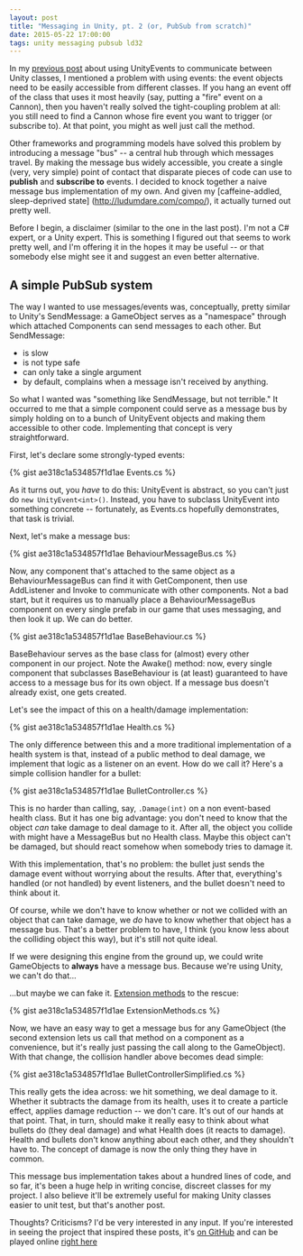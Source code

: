 ```yaml
---
layout: post
title: "Messaging in Unity, pt. 2 (or, PubSub from scratch)"
date: 2015-05-22 17:00:00
tags: unity messaging pubsub ld32
---
```


In my [previous post](/2015/05/02/messaging-in-unity/) about using UnityEvents
to communicate between Unity classes, I mentioned a problem with using events:
the event objects need to be easily accessible from different classes. If you
hang an event off of the class that uses it most heavily (say, putting a "fire"
event on a Cannon), then you haven't really solved the tight-coupling problem at
all: you still need to find a Cannon whose fire event you want to trigger (or
subscribe to). At that point, you might as well just call the method.

Other frameworks and programming models have solved this problem by introducing
a message "bus" -- a central hub through which messages travel. By making the
message bus widely accessible, you create a single (very, very simple) point of
contact that disparate pieces of code can use to **publish** and **subscribe
to** events. I decided to knock together a naive message bus implementation of
my own. And given my [caffeine-addled, sleep-deprived state]
(http://ludumdare.com/compo/), it actually turned out pretty well.

<!-- more -->

Before I begin, a disclaimer (similar to the one in the last post). I'm not a C#
expert, or a Unity expert. This is something I figured out that seems to work
pretty well, and I'm offering it in the hopes it may be useful -- or that
somebody else might see it and suggest an even better alternative.


A simple PubSub system
----------------------

The way I wanted to use messages/events was, conceptually, pretty similar to
Unity's SendMessage: a GameObject serves as a "namespace" through which
attached Components can send messages to each other. But SendMessage:

* is slow
* is not type safe
* can only take a single argument
* by default, complains when a message isn't received by anything.

So what I wanted was "something like SendMessage, but not terrible." It occurred
to me that a simple component could serve as a message bus by simply holding on
to a bunch of UnityEvent objects and making them accessible to other code.
Implementing that concept is very straightforward.

First, let's declare some strongly-typed events:

{% gist ae318c1a534857f1d1ae Events.cs %}

As it turns out, you *have* to do this: UnityEvent is abstract, so you can't
just do `new UnityEvent<int>()`. Instead, you have to subclass UnityEvent into
something concrete -- fortunately, as Events.cs hopefully demonstrates, that
task is trivial.

Next, let's make a message bus:

{% gist ae318c1a534857f1d1ae BehaviourMessageBus.cs %}

Now, any component that's attached to the same object as a BehaviourMessageBus
can find it with GetComponent, then use AddListener and Invoke to communicate
with other components. Not a bad start, but it requires us to manually place a
BehaviourMessageBus component on every single prefab in our game that uses
messaging, and then look it up. We can do better.

{% gist ae318c1a534857f1d1ae BaseBehaviour.cs %}

BaseBehaviour serves as the base class for (almost) every other component in our
project. Note the Awake() method: now, every single component that subclasses
BaseBehaviour is (at least) guaranteed to have access to a message bus for its
own object. If a message bus doesn't already exist, one gets created.

Let's see the impact of this on a health/damage implementation:

{% gist ae318c1a534857f1d1ae Health.cs %}

The only difference between this and a more traditional implementation of a
health system is that, instead of a public method to deal damage, we implement
that logic as a listener on an event. How do we call it? Here's a simple
collision handler for a bullet:

{% gist ae318c1a534857f1d1ae BulletController.cs %}

This is no harder than calling, say, `.Damage(int)` on a non event-based health
class. But it has one big advantage: you don't need to know that the object
*can* take damage to deal damage to it. After all, the object you collide with
might have a MessageBus but no Health class. Maybe this object can't be damaged,
but should react somehow when somebody tries to damage it.

With this implementation, that's no problem: the bullet just
sends the damage event without worrying about the results. After that,
everything's handled (or not handled) by event listeners, and the bullet
doesn't need to think about it.

Of course, while we don't have to know whether or not we collided with an object
that can take damage, we *do* have to know whether that object has a message
bus. That's a better problem to have, I think (you know less about the colliding
object this way), but it's still not quite ideal.

If we were designing this engine from the ground up, we could write GameObjects
to **always** have a message bus. Because we're using Unity, we can't do that...

...but maybe we can fake it. [Extension methods](https://msdn.microsoft.com/en-us/library/bb383977.aspx)
to the rescue:

{% gist ae318c1a534857f1d1ae ExtensionMethods.cs %}

Now, we have an easy way to get a message bus for any GameObject (the second
extension lets us call that method on a component as a convenience, but it's
really just passing the call along to the GameObject). With that change, the
collision handler above becomes dead simple:

{% gist ae318c1a534857f1d1ae BulletControllerSimplified.cs %}

This really gets the idea across: we hit something, we deal damage to it.
Whether it subtracts the damage from its health, uses it to create a particle
effect, applies damage reduction -- we don't care. It's out of our hands at that
point. That, in turn, should make it really easy to think about what bullets do
(they deal damage) and what Health does (it reacts to damage). Health and
bullets don't know anything about each other, and they shouldn't have to. The
concept of damage is now the only thing they have in common.

This message bus implementation takes about a hundred lines of code, and so far,
it's been a huge help in writing concise, discreet classes for my project. I
also believe it'll be extremely useful for making Unity classes easier to unit
test, but that's another post.

Thoughts? Criticisms? I'd be very interested in any input. If you're interested
in seeing the project that inspired these posts, it's [on GitHub](https://github.com/ForSpareParts/EllDeeThirtyTwo) and can be played online [right here](http://commondatastorage.googleapis.com/itchio/html/53025/FINAL%20WEBGL%20BUILD/index.html)
